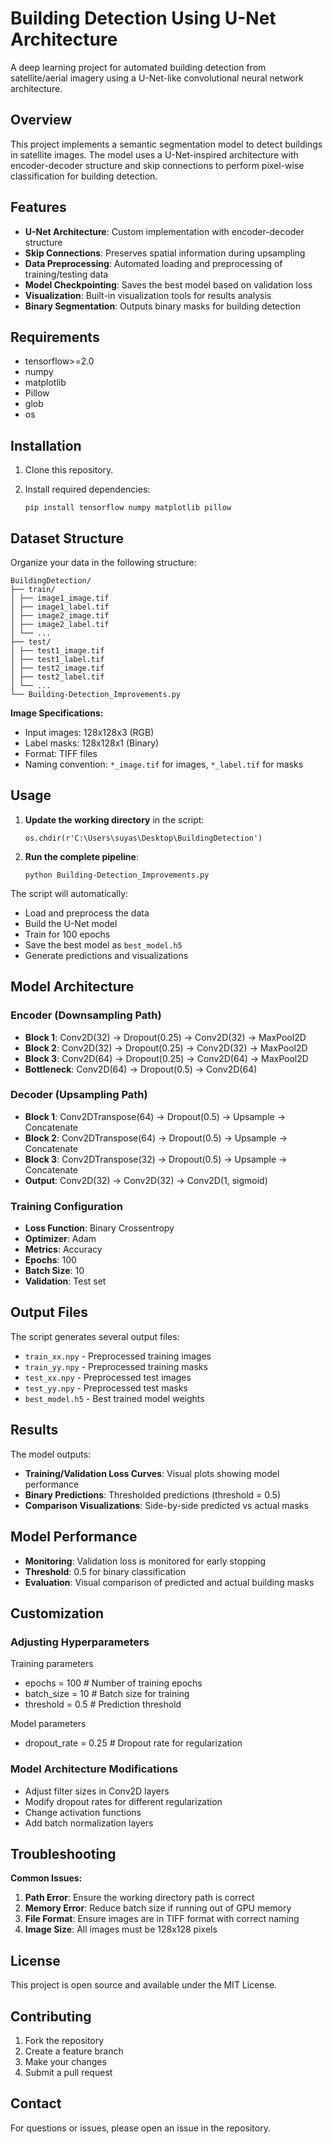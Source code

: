 # Building Detection Using U-Net Architecture

A deep learning project for automated building detection from satellite/aerial imagery using a U-Net-like convolutional neural network architecture.

## Overview

This project implements a semantic segmentation model to detect buildings in satellite images. The model uses a U-Net-inspired architecture with encoder-decoder structure and skip connections to perform pixel-wise classification for building detection.

## Features

- **U-Net Architecture**: Custom implementation with encoder-decoder structure  
- **Skip Connections**: Preserves spatial information during upsampling  
- **Data Preprocessing**: Automated loading and preprocessing of training/testing data  
- **Model Checkpointing**: Saves the best model based on validation loss  
- **Visualization**: Built-in visualization tools for results analysis  
- **Binary Segmentation**: Outputs binary masks for building detection  

## Requirements
- tensorflow>=2.0
- numpy
- matplotlib
- Pillow
- glob
- os


## Installation

1. Clone this repository.
2. Install required dependencies:

    ```
    pip install tensorflow numpy matplotlib pillow
    ```

## Dataset Structure

Organize your data in the following structure:
```
BuildingDetection/
├── train/
│ ├── image1_image.tif
│ ├── image1_label.tif
│ ├── image2_image.tif
│ ├── image2_label.tif
│ └── ...
├── test/
│ ├── test1_image.tif
│ ├── test1_label.tif
│ ├── test2_image.tif
│ ├── test2_label.tif
│ └── ...
└── Building-Detection_Improvements.py
```


**Image Specifications:**
- Input images: 128x128x3 (RGB)
- Label masks: 128x128x1 (Binary)
- Format: TIFF files
- Naming convention: `*_image.tif` for images, `*_label.tif` for masks

## Usage

1. **Update the working directory** in the script:

    ```
    os.chdir(r'C:\Users\suyas\Desktop\BuildingDetection')
    ```

2. **Run the complete pipeline**:

    ```
    python Building-Detection_Improvements.py
    ```

The script will automatically:
- Load and preprocess the data
- Build the U-Net model
- Train for 100 epochs
- Save the best model as `best_model.h5`
- Generate predictions and visualizations

## Model Architecture

### Encoder (Downsampling Path)
- **Block 1**: Conv2D(32) → Dropout(0.25) → Conv2D(32) → MaxPool2D  
- **Block 2**: Conv2D(32) → Dropout(0.25) → Conv2D(32) → MaxPool2D  
- **Block 3**: Conv2D(64) → Dropout(0.25) → Conv2D(64) → MaxPool2D  
- **Bottleneck**: Conv2D(64) → Dropout(0.5) → Conv2D(64)

### Decoder (Upsampling Path)
- **Block 1**: Conv2DTranspose(64) → Dropout(0.5) → Upsample → Concatenate  
- **Block 2**: Conv2DTranspose(64) → Dropout(0.5) → Upsample → Concatenate  
- **Block 3**: Conv2DTranspose(32) → Dropout(0.5) → Upsample → Concatenate  
- **Output**: Conv2D(32) → Conv2D(32) → Conv2D(1, sigmoid)

### Training Configuration
- **Loss Function**: Binary Crossentropy  
- **Optimizer**: Adam  
- **Metrics**: Accuracy  
- **Epochs**: 100  
- **Batch Size**: 10  
- **Validation**: Test set  

## Output Files

The script generates several output files:

- `train_xx.npy` - Preprocessed training images  
- `train_yy.npy` - Preprocessed training masks  
- `test_xx.npy` - Preprocessed test images  
- `test_yy.npy` - Preprocessed test masks  
- `best_model.h5` - Best trained model weights  

## Results

The model outputs:
- **Training/Validation Loss Curves**: Visual plots showing model performance  
- **Binary Predictions**: Thresholded predictions (threshold = 0.5)  
- **Comparison Visualizations**: Side-by-side predicted vs actual masks  

## Model Performance

- **Monitoring**: Validation loss is monitored for early stopping  
- **Threshold**: 0.5 for binary classification  
- **Evaluation**: Visual comparison of predicted and actual building masks  

## Customization

### Adjusting Hyperparameters

Training parameters
- epochs = 100 # Number of training epochs
- batch_size = 10 # Batch size for training
- threshold = 0.5 # Prediction threshold

Model parameters
- dropout_rate = 0.25 # Dropout rate for regularization


### Model Architecture Modifications

- Adjust filter sizes in Conv2D layers  
- Modify dropout rates for different regularization  
- Change activation functions  
- Add batch normalization layers  

## Troubleshooting

**Common Issues:**
1. **Path Error**: Ensure the working directory path is correct  
2. **Memory Error**: Reduce batch size if running out of GPU memory  
3. **File Format**: Ensure images are in TIFF format with correct naming  
4. **Image Size**: All images must be 128x128 pixels  

## License

This project is open source and available under the MIT License.

## Contributing

1. Fork the repository  
2. Create a feature branch  
3. Make your changes  
4. Submit a pull request  

## Contact

For questions or issues, please open an issue in the repository.





